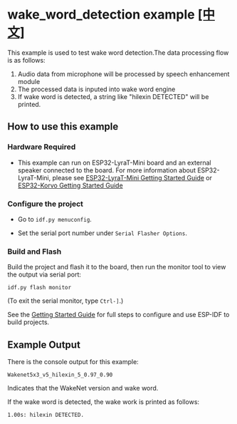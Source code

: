 # wake_word_detection example [[中文]](./README_cn.md)

This example is used to test wake word detection.The data processing flow is as follows:
1. Audio data from microphone will be processed by speech enhancement module  
2. The processed data is inputed into wake word engine
3. If wake word is detected, a string like "hilexin DETECTED" will be printed. 

## How to use this example

### Hardware Required

- This example can run on ESP32-LyraT-Mini board and an external speaker connected to the board. For more information about ESP32-LyraT-Mini, please see [ESP32-LyraT-Mini Getting Started Guide](https://docs.espressif.com/projects/esp-adf/en/latest/get-started/get-started-esp32-lyrat-mini.html) or [ESP32-Korvo Getting Started Guide](https://github.com/espressif/esp-skainet/blob/master/docs/en/hw-reference/esp32/user-guide-esp32-korvo-v1.1.md)

### Configure the project

* Go to `idf.py menuconfig`.

* Set the serial port number under `Serial Flasher Options`.

### Build and Flash

Build the project and flash it to the board, then run the monitor tool to view the output via serial port:

```
idf.py flash monitor
```

(To exit the serial monitor, type ``Ctrl-]``.)

See the [Getting Started Guide](https://docs.espressif.com/projects/esp-idf/en/stable/get-started-cmake/index.html) for full steps to configure and use ESP-IDF to build projects.

## Example Output

There is the console output for this example:

```
Wakenet5x3_v5_hilexin_5_0.97_0.90
```

Indicates that the WakeNet version and wake word.

If the wake word is detected, the wake work is printed as follows:

```
1.00s: hilexin DETECTED.
```

